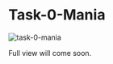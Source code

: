 # Task-0-Mania
![task-0-mania](https://user-images.githubusercontent.com/65621525/178202045-c66253e7-70be-4710-af37-639403f1018b.png)

Full view will come soon.
